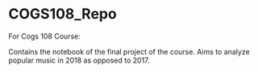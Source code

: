 # COGS108_Repo
For Cogs 108 Course:

Contains the notebook of the final project of the course. Aims to analyze popular music in 2018 as opposed to 2017.
